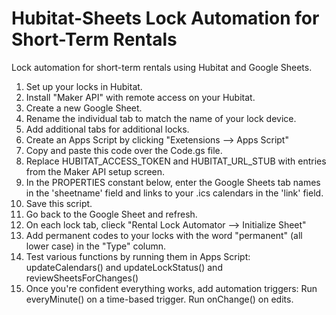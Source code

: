 # Hubitat-Sheets Lock Automation for Short-Term Rentals
Lock automation for short-term rentals using Hubitat and Google Sheets.

1. Set up your locks in Hubitat.
2. Install "Maker API" with remote access on your Hubitat.
3. Create a new Google Sheet.
4. Rename the individual tab to match the name of your lock device.
5. Add additional tabs for additional locks.
6. Create an Apps Script by clicking "Exetensions --> Apps Script"
7. Copy and paste this code over the Code.gs file.
8. Replace HUBITAT_ACCESS_TOKEN and HUBITAT_URL_STUB with entries from the Maker API setup screen.
9. In the PROPERTIES constant below, enter the Google Sheets tab names in the 'sheetname' field and
   links to your .ics calendars in the 'link' field.
10. Save this script.
11. Go back to the Google Sheet and refresh.
12. On each lock tab, clieck "Rental Lock Automator --> Initialize Sheet"
13. Add permanent codes to your locks with the word "permanent" (all lower case) in the "Type" column.
14. Test various functions by running them in Apps Script: updateCalendars() and updateLockStatus() and reviewSheetsForChanges()
15. Once you're confident everything works, add automation triggers: Run everyMinute() on a time-based trigger. Run onChange() on edits.
